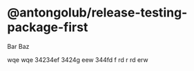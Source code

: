 # @antongolub/release-testing-package-first

Bar Baz

wqe wqe 34234ef 3424g
eew 344fd f rd r rd erw
